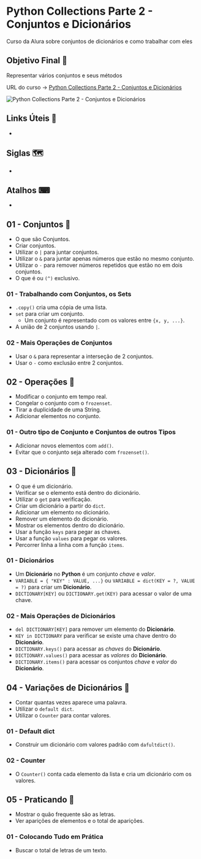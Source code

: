 # Python Collections Parte 2 - Conjuntos e Dicionários

Curso da Alura sobre conjuntos de dicionários e como trabalhar com eles

## Objetivo Final &#x1F3AF;

Representar vários conjuntos e seus métodos

URL do curso -> [Python Collections Parte 2 - Conjuntos e Dicionários](https://cursos.alura.com.br/course/python-collections-conjuntos-e-dicionarios)

![Python Collections Parte 2 - Conjuntos e Dicionários](https://www.alura.com.br/assets/api/share/curso-python-collections-conjuntos-e-dicionarios.png)

## Links Úteis &#x1F517;
*

## Siglas &#x1F5FA;
*

## Atalhos &#x2328;
*

## 01 - Conjuntos &#x1F516;
* O que são Conjuntos.
* Criar conjuntos.
* Utilizar o `|` para juntar conjuntos.
* Utilizar o `&` para juntar apenas números que estão no mesmo conjunto.
* Utilizar o `-` para remover números repetidos que estão no em dois conjuntos.
* O que é ou `(^)` exclusivo.

### 01 - Trabalhando com Conjuntos, os Sets
* `.copy()` cria uma cópia de uma lista.
* `set` para criar um conjunto.
    * Um conjunto é representado com os valores entre `{x, y, ...}`.
* A união de 2 conjuntos usando `|`.

### 02 - Mais Operações de Conjuntos
* Usar o `&` para representar a interseção de 2 conjuntos.
* Usar o `-` como exclusão entre 2 conjuntos.

## 02 - Operações &#x1F516;
* Modificar o conjunto em tempo real.
* Congelar o conjunto com o `frozenset`.
* Tirar a duplicidade de uma String.
* Adicionar elementos no conjunto.

### 01 - Outro tipo de Conjunto e Conjuntos de outros Tipos
* Adicionar novos elementos com `add()`.
* Evitar que o conjunto seja alterado com `frozenset()`.

## 03 - Dicionários &#x1F516;
* O que é um dicionário.
* Verificar se o elemento está dentro do dicionário.
* Utilizar o `get` para verificação.
* Criar um dicionário a partir do `dict`.
* Adicionar um elemento no dicionário.
* Remover um elemento do dicionário.
* Mostrar os elementos dentro do dicionário.
* Usar a função `keys` para pegar as chaves.
* Usar a função `values` para pegar os valores.
* Percorrer linha a linha com a função `items`.

### 01 - Dicionários
* Um **Dicionário** no **Python** é um conjunto *chave* e *valor*.
* `VARIABLE = { "KEY" : VALUE, ...}` ou `VARIABLE = dict(KEY = ?, VALUE = ?)` para criar um **Dicionário**.
* `DICTIONARY[KEY]` ou `DICTIONARY.get(KEY)` para acessar o valor de uma chave.

### 02 - Mais Operações de Dicionários
* `del DICTIONARY[KEY]` para remover um elemento do **Dicionário**.
* `KEY in DICTIONARY` para verificar se existe uma chave dentro do **Dicionário**.
* `DICTIONARY.keys()` para acessar as *chaves* do **Dicionário**.
* `DICTIONARY.values()` para acessar as *valores* do **Dicionário**.
* `DICTIONARY.items()` para acessar os conjuntos *chave* e *valor* do **Dicionário**.

## 04 - Variações de Dicionários &#x1F516;
* Contar quantas vezes aparece uma palavra.
* Utilizar o `default dict`.
* Utilizar o `Counter` para contar valores.

### 01 - Default dict
* Construir um dicionário com valores padrão com `dafultdict()`.

### 02 - Counter
* O `Counter()` conta cada elemento da lista e cria um dicionário com os valores.

## 05 - Praticando &#x1F516;
* Mostrar o quão frequente são as letras.
* Ver aparições de elementos e o total de aparições.

### 01 - Colocando Tudo em Prática
* Buscar o total de letras de um texto.